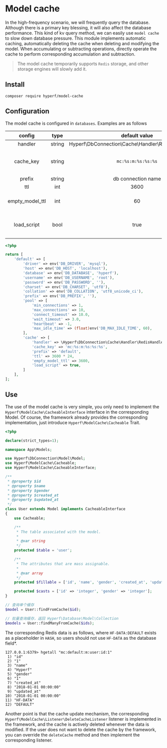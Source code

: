 # Model cache

In the high-frequency scenario, we will frequently query the database. Although there is a primary key blessing, it will also affect the database performance. This kind of kv query method, we can easily use `model cache` to slow down database pressure. This module implements automatic caching, automatically deleting the cache when deleting and modifying the model. When accumulating or subtracting operations, directly operate the cache to perform corresponding accumulation and subtraction.

> The model cache temporarily supports `Redis` storage, and other storage engines will slowly add it.

## Install

```
composer require hyperf/model-cache
```

## Configuration

The model cache is configured in `databases`. Examples are as follows

|     config      |  type  |                     default value                     |                            remark                            |
| :-------------: | :----: | :---------------------------------------------------: | :----------------------------------------------------------: |
|     handler     | string | Hyperf\DbConnection\Cache\Handler\RedisHandler::class |                             null                             |
|    cache_key    | string |                  `mc:%s:m:%s:%s:%s`                   | `mc:cache prefix:m:table name:primary key:primary key value` |
|     prefix      | string |                  db connection name                   |                         Cache prefix                         |
|       ttl       |  int   |                         3600                          |                         expire date                          |
| empty_model_ttl |  int   |                          60                           |               Timeout when no data is queried                |
|   load_script   |  bool  |                         true                          |     Under the Redis engine, use evalSha instead of eval.     |

```php
<?php

return [
    'default' => [
        'driver' => env('DB_DRIVER', 'mysql'),
        'host' => env('DB_HOST', 'localhost'),
        'database' => env('DB_DATABASE', 'hyperf'),
        'username' => env('DB_USERNAME', 'root'),
        'password' => env('DB_PASSWORD', ''),
        'charset' => env('DB_CHARSET', 'utf8'),
        'collation' => env('DB_COLLATION', 'utf8_unicode_ci'),
        'prefix' => env('DB_PREFIX', ''),
        'pool' => [
            'min_connections' => 1,
            'max_connections' => 10,
            'connect_timeout' => 10.0,
            'wait_timeout' => 3.0,
            'heartbeat' => -1,
            'max_idle_time' => (float)env('DB_MAX_IDLE_TIME', 60),
        ],
        'cache' => [
            'handler' => \Hyperf\DbConnection\Cache\Handler\RedisHandler::class,
            'cache_key' => 'mc:%s:m:%s:%s:%s',
            'prefix' => 'default',
            'ttl' => 3600 * 24,
            'empty_model_ttl' => 3600,
            'load_script' => true,
        ]
    ],
];
```

## Use

The use of the model cache is very simple, you only need to implement the `Hyperf\ModelCache\CacheableInterface` interface in the corresponding Model. Of course, the framework already provides the corresponding implementation, just introduce `Hyperf\ModelCache\Cacheable` Trait.

```php
<?php

declare(strict_types=1);

namespace App\Models;

use Hyperf\DbConnection\Model\Model;
use Hyperf\ModelCache\Cacheable;
use Hyperf\ModelCache\CacheableInterface;

/**
 * @property $id
 * @property $name
 * @property $gender
 * @property $created_at
 * @property $updated_at
 */
class User extends Model implements CacheableInterface
{
    use Cacheable;

    /**
     * The table associated with the model.
     *
     * @var string
     */
    protected $table = 'user';

    /**
     * The attributes that are mass assignable.
     *
     * @var array
     */
    protected $fillable = ['id', 'name', 'gender', 'created_at', 'updated_at'];

    protected $casts = ['id' => 'integer', 'gender' => 'integer'];
}

// 查询单个缓存
$model = User::findFromCache($id);

// 批量查询缓存，返回 Hyperf\Database\Model\Collection
$models = User::findManyFromCache($ids);

```

The corresponding Redis data is as follows, where `HF-DATA:DEFAULT` exists as a placeholder in `HASH`, so users should not use `HF-DATA` as the database field*.
```
127.0.0.1:6379> hgetall "mc:default:m:user:id:1"
 1) "id"
 2) "1"
 3) "name"
 4) "Hyperf"
 5) "gender"
 6) "1"
 7) "created_at"
 8) "2018-01-01 00:00:00"
 9) "updated_at"
10) "2018-01-01 00:00:00"
11) "HF-DATA"
12) "DEFAULT"
```

Another point is that the cache update mechanism, the corresponding `Hyperf\ModelCache\Listener\DeleteCacheListener` listener is implemented in the framework, and the cache is actively deleted whenever the data is modified.
If the user does not want to delete the cache by the framework, you can override the `deleteCache` method and then implement the corresponding listener.
